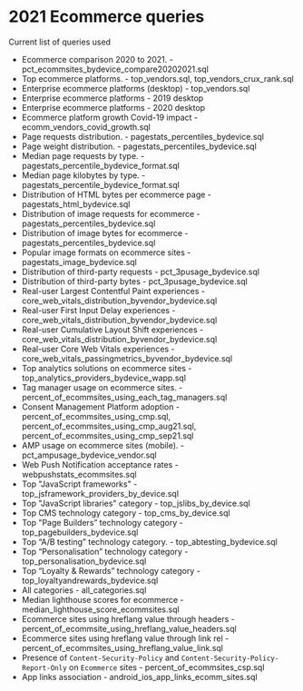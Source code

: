 # 2021 Ecommerce queries

<!--
  This directory contains all of the 2021 Ecommerce chapter queries.

  Each query should have a corresponding `metric_name.sql` file.
  Note that readers are linked to this directory, so try to make the SQL file names descriptive for easy browsing.

  Analysts: if helpful, you can use this README to give additional info about the queries.
-->

Current list of queries used

* Ecommerce comparison 2020 to 2021. - pct_ecommsites_bydevice_compare20202021.sql
* Top ecommerce platforms. - top_vendors.sql, top_vendors_crux_rank.sql
* Enterprise ecommerce platforms (desktop) - top_vendors.sql
* Enterprise ecommerce platforms - 2019 desktop
* Enterprise ecommerce platforms - 2020 desktop
* Ecommerce platform growth Covid-19 impact - ecomm_vendors_covid_growth.sql
* Page requests distribution. - pagestats_percentiles_bydevice.sql
* Page weight distribution. - pagestats_percentiles_bydevice.sql
* Median page requests by type. - pagestats_percentile_bydevice_format.sql
* Median page kilobytes by type. - pagestats_percentile_bydevice_format.sql
* Distribution of HTML bytes per ecommerce page - pagestats_html_bydevice.sql
* Distribution of image requests for ecommerce - pagestats_percentiles_bydevice.sql
* Distribution of image bytes for ecommerce - pagestats_percentiles_bydevice.sql
* Popular image formats on ecommerce sites - pagestats_image_bydevice.sql
* Distribution of third-party requests - pct_3pusage_bydevice.sql
* Distribution of third-party bytes - pct_3pusage_bydevice.sql
* Real-user Largest Contentful Paint experiences - core_web_vitals_distribution_byvendor_bydevice.sql
* Real-user First Input Delay experiences - core_web_vitals_distribution_byvendor_bydevice.sql
* Real-user Cumulative Layout Shift experiences - core_web_vitals_distribution_byvendor_bydevice.sql
* Real-user Core Web Vitals experiences - core_web_vitals_passingmetrics_byvendor_bydevice.sql
* Top analytics solutions on ecommerce sites - top_analytics_providers_bydevice_wapp.sql
* Tag manager usage on ecommerce sites. - percent_of_ecommsites_using_each_tag_managers.sql
* Consent Management Platform adoption - percent_of_ecommsites_using_cmp.sql, percent_of_ecommsites_using_cmp_aug21.sql, percent_of_ecommsites_using_cmp_sep21.sql
* AMP usage on ecommerce sites (mobile). - pct_ampusage_bydevice_vendor.sql
* Web Push Notification acceptance rates - webpushstats_ecommsites.sql
* Top "JavaScript frameworks" - top_jsframework_providers_by_device.sql
* Top "JavaScript libraries" category - top_jslibs_by_device.sql
* Top CMS technology category - top_cms_by_device.sql
* Top "Page Builders” technology category - top_pagebuilders_bydevice.sql
* Top “A/B testing” technology category. - top_abtesting_bydevice.sql
* Top “Personalisation” technology category - top_personalisation_bydevice.sql
* Top “Loyalty & Rewards” technology category - top_loyaltyandrewards_bydevice.sql
* All categories - all_categories.sql
* Median lighthouse scores for ecommerce - median_lighthouse_score_ecommsites.sql
* Ecommerce sites using hreflang value through headers - percent_of_ecommsite_using_hreflang_value_headers.sql
* Ecommerce sites using hreflang value through link rel - percent_of_ecommsites_using_hreflang_value_link.sql
* Presence of `Content-Security-Policy` and `Content-Security-Policy-Report-Only` on `Ecommerce` sites - percent_of_ecommsites_csp.sql
* App links association - android_ios_app_links_ecomm_sites.sql
